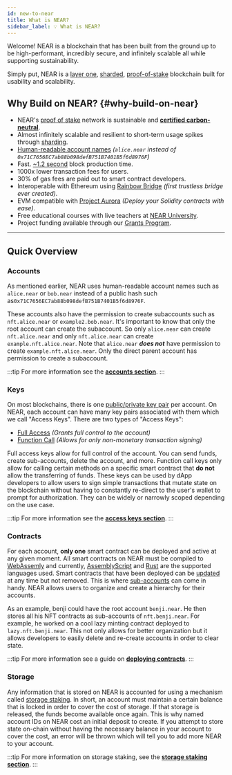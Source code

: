 ```yaml
---
id: new-to-near
title: What is NEAR?
sidebar_label: 💡 What is NEAR?
---
```


Welcome! NEAR is a blockchain that has been built from the ground up to be high-performant, incredibly secure, and infinitely scalable all while supporting sustainability. 

Simply put, NEAR is a [layer one](https://blockchain-comparison.com/blockchain-protocols/), [sharded](https://near.org/blog/near-launches-nightshade-sharding-paving-the-way-for-mass-adoption), [proof-of-stake](https://en.wikipedia.org/wiki/Proof_of_stake) blockchain built for usability and scalability.

## Why Build on NEAR? {#why-build-on-near}

- NEAR's [proof of stake](https://en.wikipedia.org/wiki/Proof_of_stake) network is sustainable and **[certified carbon-neutral](https://near.org/blog/the-near-blockchain-is-climate-neutral/)**.
- Almost infinitely scalable and resilient to short-term usage spikes through [sharding](https://near.org/blog/near-launches-nightshade-sharding-paving-the-way-for-mass-adoption). 
- [Human-readable account names](https://docs.near.org/docs/concepts/account) _(`alice.near` instead of `0x71C7656EC7ab88b098defB751B7401B5f6d8976F`)_
- Fast. [~1.2 second](https://explorer.near.org/) block production time.
- 1000x lower transaction fees for users.
- 30% of gas fees are paid out to smart contract developers.
- Interoperable with Ethereum using [Rainbow Bridge](https://rainbowbridge.app/transfer) _(first trustless bridge ever created)_.
- EVM compatible with [Project Aurora](http://www.aurora.dev) _(Deploy your Solidity contracts with ease)_.
- Free educational courses with live teachers at [NEAR University](http://near.university).
- Project funding available through our [Grants Program](http://near.org/grants).

---

## Quick Overview

### Accounts

As mentioned earlier, NEAR uses human-readable account names such as `alice.near` or `bob.near` instead of a public hash such as`0x71C7656EC7ab88b098defB751B7401B5f6d8976F`. 


These accounts also have the permission to create subaccounts such as `nft.alice.near` or `example2.bob.near`. It's important to know that only the root account can create the subaccount. So only `alice.near` can create `nft.alice.near` and only `nft.alice.near` can create `example.nft.alice.near`. Note that `alice.near` ***does not*** have permission to create `example.nft.alice.near`. Only the direct parent account has permission to create a subaccount.

:::tip
For more information see the **[accounts section](/docs/concepts/account)**.
:::

### Keys

On most blockchains, there is one [public/private key pair](https://en.wikipedia.org/wiki/Public-key_cryptography) per account. On NEAR, each account can have many key pairs associated with them which we call "Access Keys". There are two types of "Access Keys":

- [Full Access](/docs/concepts/account#full-access-keys) _(Grants full control to the account)_
- [Function Call](/docs/concepts/account#function-call-keys) _(Allows for only non-monetary transaction signing)_

Full access keys allow for full control of the account. You can send funds, create sub-accounts, delete the account, and more. Function call keys only allow for calling certain methods on a specific smart contract that **do not** allow the transferring of funds. These keys can be used by dApp developers to allow users to sign simple transactions that mutate state on the blockchain without having to constantly re-direct to the user's wallet to prompt for authorization. They can be widely or narrowly scoped depending on the use case.

:::tip
For more information see the **[access keys section](/docs/concepts/account#access-keys)**.
:::

### Contracts

For each account, **only one** smart contract can be deployed and active at any given moment. All smart contracts on NEAR must be compiled to [WebAssemly](https://webassembly.org/) and currently, [AssemblyScript](https://www.assemblyscript.org/) and [Rust](https://www.rust-lang.org/) are the supported languages used. Smart contracts that have been deployed can be [updated](https://www.near-sdk.io/upgrading/prototyping) at any time but not removed. This is where [sub-accounts](#/docs/concepts/account#subaccounts) can come in handy. NEAR allows users to organize and create a hierarchy for their accounts. 

As an example, benji could have the root account `benji.near`. He then stores all his NFT contracts as sub-accounts of `nft.benji.near`. For example, he worked on a cool lazy minting contract deployed to `lazy.nft.benji.near`. This not only allows for better organization but it allows developers to easily delete and re-create accounts in order to clear state.

:::tip
For more information see a guide on **[deploying contracts](https://www.near-sdk.io/promises/deploy-contract)**.
:::

### Storage

Any information that is stored on NEAR is accounted for using a mechanism called [storage staking](/docs/concepts/storage-staking). In short, an account must maintain a certain balance that is locked in order to cover the cost of storage. If that storage is released, the funds become available once again. This is why named account IDs on NEAR cost an initial deposit to create. If you attempt to store state on-chain without having the necessary balance in your account to cover the cost, an error will be thrown which will tell you to add more NEAR to your account.

:::tip
For more information on storage staking, see the **[storage staking section](/docs/concepts/storage-staking)**.
:::